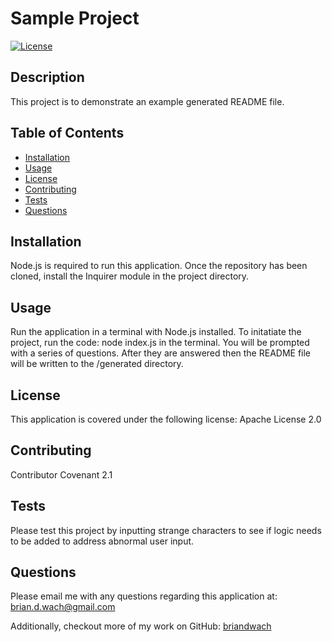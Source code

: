# Sample Project 

[![License](https://img.shields.io/badge/License-apache--2.0-blue.svg)](http://choosealicense.com/licenses/apache-2.0/)

## Description
This project is to demonstrate an example generated README file. 

## Table of Contents

- [Installation](#installation)
- [Usage](#usage)
- [License](#license)
- [Contributing](#contributing)
- [Tests](#tests)
- [Questions](#questions)

## Installation
Node.js is required to run this application.  Once the repository has been cloned, install the Inquirer module in the project directory. 

## Usage
Run the application in a terminal with Node.js installed.  To initatiate the project, run the code: node index.js in the terminal.  You will be prompted with a series of questions.  After they are answered then the README file will be written to the /generated directory. 

## License
This application is covered under the following license: Apache License 2.0 

## Contributing
Contributor Covenant 2.1

## Tests
Please test this project by inputting strange characters to see if logic needs to be added to address abnormal user input.

## Questions
Please email me with any questions regarding this application at: 
brian.d.wach@gmail.com

Additionally, checkout more of my work on GitHub:
[briandwach](https://github.com/briandwach)